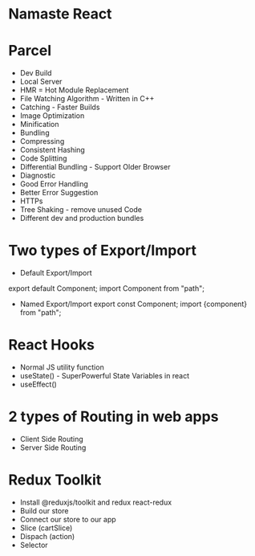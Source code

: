 # Namaste React

# Parcel
- Dev Build
- Local Server
- HMR = Hot Module Replacement
- File Watching Algorithm - Written in C++
- Catching - Faster Builds
- Image Optimization
- Minification
- Bundling
- Compressing
- Consistent Hashing
- Code Splitting
- Differential Bundling - Support Older Browser
- Diagnostic
- Good Error Handling
- Better Error Suggestion
- HTTPs
- Tree Shaking - remove unused Code
- Different dev and production bundles

# Two types of Export/Import

- Default Export/Import

export default Component;
import Component from "path";

- Named Export/Import
export const Component;
import {component} from "path";

# React Hooks
- Normal JS utility function
- useState() - SuperPowerful State Variables in react
- useEffect()

# 2 types of Routing in web apps
- Client Side Routing
- Server Side Routing


# Redux Toolkit
- Install @reduxjs/toolkit and redux react-redux
- Build our store
- Connect our store to our app
- Slice (cartSlice)
- Dispach (action)
- Selector
